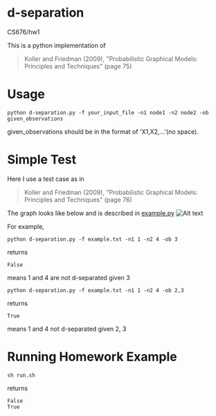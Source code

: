 # d-separation
CS676/hw1

This is a python implementation of
> Koller and Friedman (2009), "Probabilistic Graphical Models: Principles and Techniques" (page 75)

Usage
==========
```
python d-separation.py -f your_input_file -n1 node1 -n2 node2 -ob given_observations
```
given_observations should be in the format of 'X1,X2,...'(no space).

Simple Test
==========
Here I use a test case as in
> Koller and Friedman (2009), "Probabilistic Graphical Models: Principles and Techniques" (page 76)

The graph looks like below and is described in [example.py](https://github.com/qchenclaire/d-separation/blob/master/example.py)
![Alt text](https://github.com/qchenclaire/d-separation/blob/master/example.JPG=250x250)

For example,
```
python d-separation.py -f example.txt -n1 1 -n2 4 -ob 3
```
returns
```
False
```
means 1 and 4 are not d-separated given 3
```
python d-separation.py -f example.txt -n1 1 -n2 4 -ob 2,3
```
returns
```
True
```
means 1 and 4 not d-separated given 2, 3

Running Homework Example
==========
<!-- ```
python d-separation.py -f dag.txt -n1 61 -n2 68 -ob 4,19,90
```
returns
```
False
```


```
python d-separation.py -f dag.txt -n1 55 -n2 27 -ob 4,8,9,12,29,32,40,44,45,48,50,52
```
returns
```
True
``` -->
```
sh run.sh
```
returns
```
False
True
```

